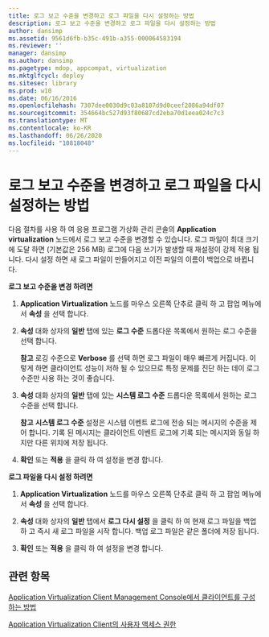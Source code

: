 ```yaml
---
title: 로그 보고 수준을 변경하고 로그 파일을 다시 설정하는 방법
description: 로그 보고 수준을 변경하고 로그 파일을 다시 설정하는 방법
author: dansimp
ms.assetid: 9561d6fb-b35c-491b-a355-000064583194
ms.reviewer: ''
manager: dansimp
ms.author: dansimp
ms.pagetype: mdop, appcompat, virtualization
ms.mktglfcycl: deploy
ms.sitesec: library
ms.prod: w10
ms.date: 06/16/2016
ms.openlocfilehash: 7307dee0030d9c03a8107d9d0ceef2086a94df07
ms.sourcegitcommit: 354664bc527d93f80687cd2eba70d1eea024c7c3
ms.translationtype: MT
ms.contentlocale: ko-KR
ms.lasthandoff: 06/26/2020
ms.locfileid: "10818048"
---
```

# 로그 보고 수준을 변경하고 로그 파일을 다시 설정하는 방법


다음 절차를 사용 하 여 응용 프로그램 가상화 관리 콘솔의 **Application virtualization** 노드에서 로그 보고 수준을 변경할 수 있습니다. 로그 파일이 최대 크기에 도달 하면 (기본값은 256 MB) 로그에 다음 쓰기가 발생할 때 재설정이 강제 적용 됩니다. 다시 설정 하면 새 로그 파일이 만들어지고 이전 파일의 이름이 백업으로 바뀝니다.

**로그 보고 수준을 변경 하려면**

1.  **Application Virtualization** 노드를 마우스 오른쪽 단추로 클릭 하 고 팝업 메뉴에서 **속성** 을 선택 합니다.

2.  **속성** 대화 상자의 **일반** 탭에 있는 **로그 수준** 드롭다운 목록에서 원하는 로그 수준을 선택 합니다.

    **참고**  로깅 수준으로 **Verbose** 를 선택 하면 로그 파일이 매우 빠르게 커집니다. 이렇게 하면 클라이언트 성능이 저하 될 수 있으므로 특정 문제를 진단 하는 데이 로그 수준만 사용 하는 것이 좋습니다.

     

3.  **속성** 대화 상자의 **일반** 탭에 있는 **시스템 로그 수준** 드롭다운 목록에서 원하는 로그 수준을 선택 합니다.

    **참고**  **시스템 로그 수준** 설정은 시스템 이벤트 로그에 전송 되는 메시지의 수준을 제어 합니다. 기록 된 메시지는 클라이언트 이벤트 로그에 기록 되는 메시지와 동일 하지만 다른 위치에 저장 됩니다.

     

4.  **확인** 또는 **적용** 을 클릭 하 여 설정을 변경 합니다.

**로그 파일을 다시 설정 하려면**

1.  **Application Virtualization** 노드를 마우스 오른쪽 단추로 클릭 하 고 팝업 메뉴에서 **속성** 을 선택 합니다.

2.  **속성** 대화 상자의 **일반** 탭에서 **로그 다시 설정** 을 클릭 하 여 현재 로그 파일을 백업 하 고 즉시 새 로그 파일을 시작 합니다. 백업 로그 파일은 같은 폴더에 저장 됩니다.

3.  **확인** 또는 **적용** 을 클릭 하 여 설정을 변경 합니다.

## 관련 항목


[Application Virtualization Client Management Console에서 클라이언트를 구성하는 방법](how-to-configure-the-client-in-the-application-virtualization-client-management-console.md)

[Application Virtualization Client의 사용자 액세스 권한](user-access-permissions-in-application-virtualization-client.md)

 

 





